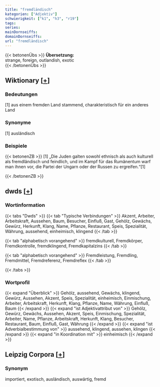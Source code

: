 ```yaml
---
title: "fremdländisch"
kategorien: ["Adjektiv"]
schwierigkeit: ["k1", "h3", "r19"]
tags:
series:
mainDornseiffs:
domainDornseiffs:
url: "fremdländisch"
---
```


{{< betonenÜbs >}}
**Übersetzung:**  
strange, foreign, outlandish, exotic  
{{< /betonenÜbs >}}

## Wiktionary [[+](https://de.wiktionary.org/wiki/fremdländisch)]

### Bedeutungen
[1] aus einem fremden Land stammend, charakteristisch für ein anderes Land  

### Synonyme
[1] ausländisch  

### Beispiele
{{< betonenZB >}}
[1] „Die Juden galten sowohl ethnisch als auch kulturell als fremdländisch und feindlich, und im Kampf für das Rumänentum warf man ihnen vor, die Partei der Ungarn oder der Russen zu ergreifen.“[1]  

{{< /betonenZB >}}


## dwds [[+](https://www.dwds.de/wb/fremdländisch)]

### Wortinformation
{{< tabs "Dwds" >}}
{{< tab "Typische Verbindungen" >}}
Akzent, Arbeiter, Arbeitskraft, Aussehen, Baum, Besucher, Einfluß, Gast, Gehölz, Gewächs, Gewürz, Herkunft, Klang, Name, Pflanze, Restaurant, Speis, Spezialität, Währung, aussehend, einheimisch, klingend
{{< /tab >}}

{{< tab "alphabetisch vorangehend" >}}
fremdkulturell, Fremdkörper, Fremdkontrolle, fremdklingend, Fremdkapitalzins
{{< /tab >}}

{{< tab "alphabetisch vorangehend" >}}
Fremdleistung, Fremdling, Fremdmittel, Fremdreferenz, Fremdreflex
{{< /tab >}}

{{< /tabs >}}

### Wortprofil
{{< expand "Überblick" >}} Gehölz, aussehend, Gewächs, klingend, Gewürz, Aussehen, Akzent, Speis, Spezialität, einheimisch, Einmischung, Arbeiter, Arbeitskraft, Herkunft, Klang, Pflanze, Name, Währung, Einfluß, Baum {{< /expand >}}
{{< expand "ist Adjektivattribut von" >}} Gehölz, Gewürz, Gewächs, Aussehen, Akzent, Speis, Einmischung, Spezialität, Arbeiter, Name, Pflanze, Arbeitskraft, Herkunft, Klang, Besucher, Restaurant, Baum, Einfluß, Gast, Währung {{< /expand >}}
{{< expand "ist Adverbialbestimmung von" >}} aussehend, klingend, aussehen, klingen {{< /expand >}}
{{< expand "in Koordination mit" >}} einheimisch {{< /expand >}}

## Leipzig Corpora [[+](https://corpora.uni-leipzig.de/en/res?word=fremdländisch&corpusId=deu_newscrawl-public_2018)]


### Synonym
importiert, exotisch, ausländisch, auswärtig, fremd

